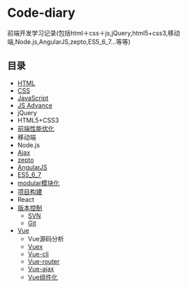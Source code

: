 # Code-diary
前端开发学习记录(包括html＋css＋js,jQuery,html5+css3,移动端,Node.js,AngularJS,zepto,ES5_6_7...等等)
## 目录
* [HTML](Html+css/html.md)
* [CSS](Html+css/css.md)
* [JavaScript](./JavaScript/JavaScript.md)
* [JS Advance](./JavaScript/JSAdvance.md)
* jQuery
* HTML5+CSS3
* [前端性能优化](./前端性能优化/前端性能优化.md)
* 移动端
* Node.js
* [Ajax](./Ajax/ajax.md)
* [zepto](Zepto/zepto.md)
* [AngularJS](Angular/angular.md)
* [ES5_6_7](./ES5_6_7/ES5_6_7.md)
* [modular模块化](./modular/modular.md)
* [项目构建](./项目构建/项目构建.md)
* React
* [版本控制](./版本控制/版本控制工具.md)
    * [SVN](./版本控制/SVN.md)
    * [Git](./版本控制/git.md)
* [Vue](./vue/vue.md)
    * Vue源码分析
    * [Vuex](./Vue/vuex.md)
    * [Vue-cli](./Vue/vue-cli.md)
    * [Vue-router](./Vue/vue-router.md)
    * [Vue-ajax](./Vue/vue-ajax.md)
    * [Vue组件化](./Vue/vue组件化.md)
    
